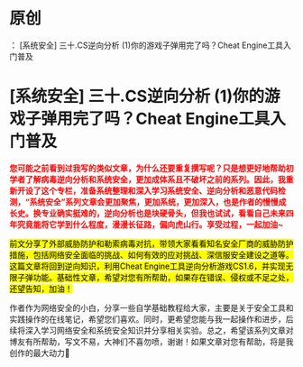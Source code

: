 # 原创
：  [系统安全] 三十.CS逆向分析 (1)你的游戏子弹用完了吗？Cheat Engine工具入门普及

# [系统安全] 三十.CS逆向分析 (1)你的游戏子弹用完了吗？Cheat Engine工具入门普及

<font color="red">**您可能之前看到过我写的类似文章，为什么还要重复撰写呢？只是想更好地帮助初学者了解病毒逆向分析和系统安全，更加成体系且不破坏之前的系列。因此，我重新开设了这个专栏，准备系统整理和深入学习系统安全、逆向分析和恶意代码检测，“系统安全”系列文章会更加聚焦，更加系统，更加深入，也是作者的慢慢成长史。换专业确实挺难的，逆向分析也是块硬骨头，但我也试试，看看自己未来四年究竟能将它学到什么程度，漫漫长征路，偏向虎山行。享受过程，一起加油~**</font>

<mark>前文分享了外部威胁防护和勒索病毒对抗，带领大家看看知名安全厂商的威胁防护措施，包括网络安全面临的挑战、如何有效的应对挑战、深信服安全建设之道等。这篇文章将回到逆向知识，利用Cheat Engine工具逆向分析游戏CS1.6，并实现无限子弹功能。基础性文章，希望对您有所帮助，如果存在错误、侵权或不足之处，还望告知，加油！</mark>

作者作为网络安全的小白，分享一些自学基础教程给大家，主要是关于安全工具和实践操作的在线笔记，希望您们喜欢。同时，更希望您能与我一起操作和进步，后续将深入学习网络安全和系统安全知识并分享相关实验。总之，希望该系列文章对博友有所帮助，写文不易，大神们不喜勿喷，谢谢！如果文章对您有帮助，将是我创作的最大动力࿰
